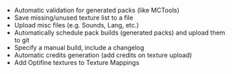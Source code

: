 - Automatic validation for generated packs (like MCTools)
- Save missing/unused texture list to a file
- Upload misc files (e.g. Sounds, Lang, etc.)
- Automatically schedule pack builds (generated packs) and upload them to git
- Specify a manual build, include a changelog
- Automatic credits generation (add credits on texture upload)
- Add Optifine textures to Texture Mappings
